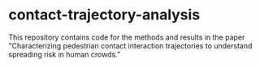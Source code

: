 # contact-trajectory-analysis

This repository contains code for the methods and results in the paper "Characterizing pedestrian contact interaction trajectories to understand
spreading risk in human crowds."

